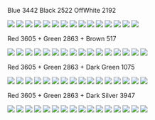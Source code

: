 Blue 3442 Black 2522 OffWhite 2192

![](Blue(3442)_Black(2522)_OffWhite(2192)_Run15.svg)
![](Blue(3442)_Black(2522)_OffWhite(2192)_Run16.svg)
![](Blue(3442)_Black(2522)_OffWhite(2192)_Run17.svg)
![](Blue(3442)_Black(2522)_OffWhite(2192)_Run18.svg)
![](Blue(3442)_Black(2522)_OffWhite(2192)_Run19.svg)
![](Blue(3442)_Black(2522)_OffWhite(2192)_Run20.svg)
![](Blue(3442)_Black(2522)_OffWhite(2192)_Run21.svg)
![](Blue(3442)_Black(2522)_OffWhite(2192)_Run22.svg)
![](Blue(3442)_Black(2522)_OffWhite(2192)_Run23.svg)
![](Blue(3442)_Black(2522)_OffWhite(2192)_Run24.svg)
![](Blue(3442)_Black(2522)_OffWhite(2192)_Run25.svg)
![](Blue(3442)_Black(2522)_OffWhite(2192)_Run26.svg)
![](Blue(3442)_Black(2522)_OffWhite(2192)_Run27.svg)
![](Blue(3442)_Black(2522)_OffWhite(2192)_Run28.svg)
![](Blue(3442)_Black(2522)_OffWhite(2192)_Run29.svg)

Red 3605 + Green 2863 + Brown 517

![](xmas_red(3605)_green(2863)_DarkBrown(517)_Run0.svg)
![](xmas_red(3605)_green(2863)_DarkBrown(517)_Run1.svg)
![](xmas_red(3605)_green(2863)_DarkBrown(517)_Run2.svg)
![](xmas_red(3605)_green(2863)_DarkBrown(517)_Run3.svg)
![](xmas_red(3605)_green(2863)_DarkBrown(517)_Run4.svg)
![](xmas_red(3605)_green(2863)_DarkBrown(517)_Run5.svg)
![](xmas_red(3605)_green(2863)_DarkBrown(517)_Run6.svg)
![](xmas_red(3605)_green(2863)_DarkBrown(517)_Run7.svg)
![](xmas_red(3605)_green(2863)_DarkBrown(517)_Run8.svg)
![](xmas_red(3605)_green(2863)_DarkBrown(517)_Run9.svg)
![](xmas_red(3605)_green(2863)_DarkBrown(517)_Run10.svg)
![](xmas_red(3605)_green(2863)_DarkBrown(517)_Run11.svg)
![](xmas_red(3605)_green(2863)_DarkBrown(517)_Run12.svg)
![](xmas_red(3605)_green(2863)_DarkBrown(517)_Run13.svg)
![](xmas_red(3605)_green(2863)_DarkBrown(517)_Run14.svg)
![](xmas_red(3605)_green(2863)_DarkBrown(517)_Run15.svg)


Red 3605 + Green 2863 + Dark Green 1075

![](xmas_red(3605)_green(2863)_DarkGreen(1075)_Run0.svg)
![](xmas_red(3605)_green(2863)_DarkGreen(1075)_Run1.svg)
![](xmas_red(3605)_green(2863)_DarkGreen(1075)_Run2.svg)
![](xmas_red(3605)_green(2863)_DarkGreen(1075)_Run3.svg)
![](xmas_red(3605)_green(2863)_DarkGreen(1075)_Run4.svg)
![](xmas_red(3605)_green(2863)_DarkGreen(1075)_Run5.svg)
![](xmas_red(3605)_green(2863)_DarkGreen(1075)_Run6.svg)
![](xmas_red(3605)_green(2863)_DarkGreen(1075)_Run7.svg)
![](xmas_red(3605)_green(2863)_DarkGreen(1075)_Run8.svg)
![](xmas_red(3605)_green(2863)_DarkGreen(1075)_Run9.svg)
![](xmas_red(3605)_green(2863)_DarkGreen(1075)_Run10.svg)
![](xmas_red(3605)_green(2863)_DarkGreen(1075)_Run11.svg)
![](xmas_red(3605)_green(2863)_DarkGreen(1075)_Run12.svg)
![](xmas_red(3605)_green(2863)_DarkGreen(1075)_Run13.svg)
![](xmas_red(3605)_green(2863)_DarkGreen(1075)_Run14.svg)
![](xmas_red(3605)_green(2863)_DarkGreen(1075)_Run15.svg)


Red 3605 + Green 2863 + Dark Silver 3947

![](xmas_red(3605)_green(2863)_DarkGrey(3947)_Run0.svg)
![](xmas_red(3605)_green(2863)_DarkGrey(3947)_Run1.svg)
![](xmas_red(3605)_green(2863)_DarkGrey(3947)_Run2.svg)
![](xmas_red(3605)_green(2863)_DarkGrey(3947)_Run3.svg)
![](xmas_red(3605)_green(2863)_DarkGrey(3947)_Run4.svg)
![](xmas_red(3605)_green(2863)_DarkGrey(3947)_Run5.svg)
![](xmas_red(3605)_green(2863)_DarkGrey(3947)_Run6.svg)
![](xmas_red(3605)_green(2863)_DarkGrey(3947)_Run7.svg)
![](xmas_red(3605)_green(2863)_DarkGrey(3947)_Run8.svg)
![](xmas_red(3605)_green(2863)_DarkGrey(3947)_Run9.svg)
![](xmas_red(3605)_green(2863)_DarkGrey(3947)_Run10.svg)
![](xmas_red(3605)_green(2863)_DarkGrey(3947)_Run11.svg)
![](xmas_red(3605)_green(2863)_DarkGrey(3947)_Run12.svg)
![](xmas_red(3605)_green(2863)_DarkGrey(3947)_Run13.svg)
![](xmas_red(3605)_green(2863)_DarkGrey(3947)_Run14.svg)
![](xmas_red(3605)_green(2863)_DarkGrey(3947)_Run15.svg)
